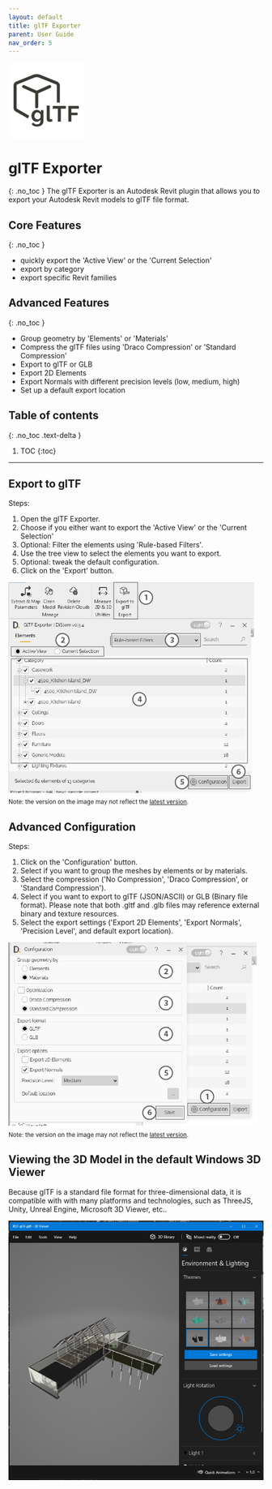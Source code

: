 ```yaml
---
layout: default
title: glTF Exporter
parent: User Guide
nav_order: 5
---
```


![DiStem glTF Exporter - From Autodesk Revit to glTF.](../../assets/images/glTFExporter/glTF-Exporter-logo_x150.png)  


# glTF Exporter
{: .no_toc }
The glTF Exporter is an Autodesk Revit plugin that allows you to export your Autodesk Revit models to glTF file format.

## Core Features
{: .no_toc }
- quickly export the 'Active View' or the 'Current Selection'
- export by category
- export specific Revit families

## Advanced Features
{: .no_toc }
- Group geometry by 'Elements' or 'Materials'
- Compress the glTF files using 'Draco Compression' or 'Standard Compression'
- Export to glTF or GLB
- Export 2D Elements
- Export Normals with different precision levels (low, medium, high)
- Set up a default export location

## Table of contents
{: .no_toc .text-delta }

1. TOC
{:toc}

---

## Export to glTF

Steps:
1. Open the glTF Exporter.
2. Choose if you either want to export the 'Active View' or the 'Current Selection'
3. Optional: Filter the elements using 'Rule-based Filters'.
4. Use the tree view to select the elements you want to export. 
5. Optional: tweak the default configuration.
6. Click on the 'Export' button.

![DiStem glTF Exporter - step by step](../../assets/images/glTFExporter/glTF-Exporter-Usage-Steps.png)  
<sub>Note: the version on the image may not reflect the [latest version](https://diroots.com/revit-plugins/distem-bundle-for-autodesk-revit/).</sub>

## Advanced Configuration

Steps:
1. Click on the 'Configuration' button.
2. Select if you want to group the meshes by elements or by materials.
3. Select the compression ('No Compression', 'Draco Compression', or 'Standard Compression').
4. Select if you want to export to glTF (JSON/ASCII) or GLB (Binary file format). Please note that both .gltf and .glb files may reference external binary and texture resources.
5. Select the export settings ('Export 2D Elements', 'Export Normals', 'Precision Level', and default export location).

![DiStem glTF Exporter - Advanced Configuration](../../assets/images/glTFExporter/glTF-Exporter-Advanced-Configuration.png)  
<sub>Note: the version on the image may not reflect the [latest version](https://diroots.com/revit-plugins/distem-bundle-for-autodesk-revit/).</sub>

## Viewing the 3D Model in the default Windows 3D Viewer 

Because glTF is a standard file format for three-dimensional data, it is compatible with with many platforms and technologies, such as ThreeJS, Unity, Unreal Engine, Microsoft 3D Viewer, etc..

![Microsoft 3D Viewer](../../assets/images/glTFExporter/Microsoft-3D-Viewer.png)